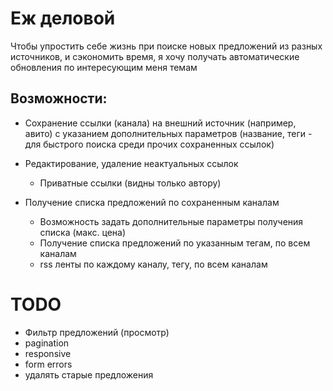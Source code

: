 # Еж деловой

Чтобы упростить себе жизнь при поиске новых предложений из разных источников,  и сэкономить время, я хочу получать автоматические обновления по интересующим меня темам

## Возможности:
- Сохранение ссылки (канала) на внешний источник (например, авито) с указанием дополнительных параметров (название, теги - для быстрого поиска среди прочих сохраненных ссылок)
- Редактирование, удаление неактуальных ссылок
  - Приватные ссылки (видны только автору)

- Получение списка предложений по сохраненным каналам
  - Возможность задать дополнительные параметры получения списка (макс. цена)
  - Получение списка предложений по указанным тегам, по всем каналам
  - rss ленты по каждому каналу, тегу, по всем каналам

# TODO
- Фильтр предложений (просмотр)
- pagination
- responsive
- form errors
- удалять старые предложения
